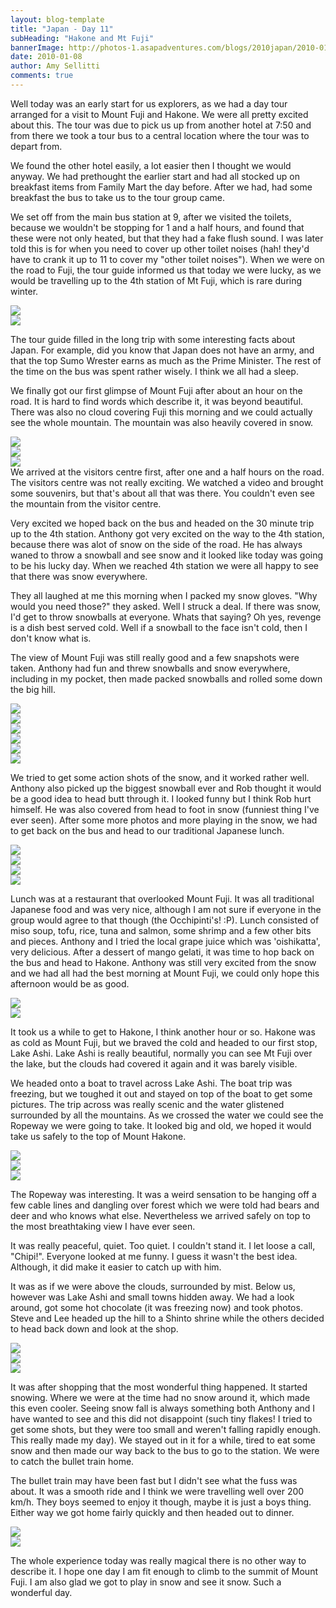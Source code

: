 ```yaml
---
layout: blog-template
title: "Japan - Day 11"
subHeading: "Hakone and Mt Fuji"
bannerImage: http://photos-1.asapadventures.com/blogs/2010japan/2010-01-08/IMG_2597.JPG_compressed.JPEG
date: 2010-01-08
author: Amy Sellitti
comments: true
---
```


Well today was an early start for us explorers, as we had a day tour arranged for a visit to Mount Fuji and Hakone. We were all pretty excited about this. The tour was due to pick us up from another hotel at 7:50 and from there we took a tour bus to a central location where the tour was to depart from.

We found the other hotel easily, a lot easier then I thought we would anyway. We had prethought the earlier start and had all stocked up on breakfast items from Family Mart the day before. After we had, had some breakfast the bus to take us to the tour group came.

We set off from the main bus station at 9, after we visited the toilets, because we wouldn't be stopping for 1 and a half hours, and found that these were not only heated, but that they had a fake flush sound. I was later told this is for when you need to cover up other toilet noises (hah! they'd have to crank it up to 11 to cover my "other toilet noises"). When we were on the road to Fuji, the tour guide informed us that today we were lucky, as we would be travelling up to the 4th station of Mt Fuji, which is rare during winter.

<div class="center-image"><img src="http://photos-1.asapadventures.com/blogs/2010japan/2010-01-08/img_4290.jpg_compressed.JPEG" /></div>
<div class="center-image"><img src="http://photos-1.asapadventures.com/blogs/2010japan/2010-01-08/img_4296.jpg_compressed.JPEG" /></div>

The tour guide filled in the long trip with some interesting facts about Japan. For example, did you know that Japan does not have an army, and that the top Sumo Wrester earns as much as the Prime Minister. The rest of the time on the bus was spent rather wisely. I think we all had a sleep.

We finally got our first glimpse of Mount Fuji after about an hour on the road. It is hard to find words which describe it, it was beyond beautiful. There was also no cloud covering Fuji this morning and we could actually see the whole mountain. The mountain was also heavily covered in snow.

<div class="center-image"><img src="http://photos-1.asapadventures.com/blogs/2010japan/2010-01-08/dscf1687.jpg_compressed.JPEG" /></div>
<div class="center-image"><img src="http://photos-1.asapadventures.com/blogs/2010japan/2010-01-08/img_4383.jpg_compressed.JPEG" /></div>
<div class="center-image"><img src="http://photos-1.asapadventures.com/blogs/2010japan/2010-01-08/img_4356.jpg_compressed.JPEG" /></div>
We arrived at the visitors centre first, after one and a half hours on the road. The visitors centre was not really exciting. We watched a video and brought some souvenirs, but that's about all that was there. You couldn't even see the mountain from the visitor centre.

Very excited we hoped back on the bus and headed on the 30 minute trip up to the 4th station. Anthony got very excited on the way to the 4th station, because there was alot of snow on the side of the road. He has always waned to throw a snowball and see snow and it looked like today was going to be his lucky day. When we reached 4th station we were all happy to see that there was snow everywhere.

They all laughed at me this morning when I packed my snow gloves. "Why would you need those?" they asked. Well I struck a deal. If there was snow, I'd get to throw snowballs at everyone. Whats that saying? Oh yes, revenge is a dish best served cold. Well if a snowball to the face isn't cold, then I don't know what is.

The view of Mount Fuji was still really good and a few snapshots were taken. Anthony had fun and threw snowballs and snow everywhere, including in my pocket, then made packed snowballs and rolled some down the big hill.

<div class="center-image"><img src="http://photos-1.asapadventures.com/blogs/2010japan/2010-01-08/dscf1635.jpg_compressed.JPEG" /></div>
<div class="center-image"><img src="http://photos-1.asapadventures.com/blogs/2010japan/2010-01-08/dscf1640.jpg_compressed.JPEG" /></div>
<div class="center-image"><img src="http://photos-1.asapadventures.com/blogs/2010japan/2010-01-08/dscf1658.jpg_compressed.JPEG" /></div>
<div class="center-image"><img src="http://photos-1.asapadventures.com/blogs/2010japan/2010-01-08/dscf1672.jpg_compressed.JPEG" /></div>
<div class="center-image"><img src="http://photos-1.asapadventures.com/blogs/2010japan/2010-01-08/IMG_2585.JPG_compressed.JPEG" /></div>
<div class="center-image"><img src="http://photos-1.asapadventures.com/blogs/2010japan/2010-01-08/IMG_5789.JPG_compressed.JPEG" /></div>

We tried to get some action shots of the snow, and it worked rather well. Anthony also picked up the biggest snowball ever and Rob thought it would be a good idea to head butt through it. I looked funny but I think Rob hurt himself. He was also covered from head to foot in snow (funniest thing I've ever seen). After some more photos and more playing in the snow, we had to get back on the bus and head to our traditional Japanese lunch.

<div class="center-image"><img src="http://photos-1.asapadventures.com/blogs/2010japan/2010-01-08/P1080682.JPG_compressed.JPEG" /></div>
<div class="center-image"><img src="http://photos-1.asapadventures.com/blogs/2010japan/2010-01-08/DSC_0101.JPG_compressed.JPEG" /></div>
<div class="center-image"><img src="http://photos-1.asapadventures.com/blogs/2010japan/2010-01-08/DSC_0103.JPG_compressed.JPEG" /></div>
<div class="center-image"><img src="http://photos-1.asapadventures.com/blogs/2010japan/2010-01-08/img_4341.jpg_compressed.JPEG" /></div>

Lunch was at a restaurant that overlooked Mount Fuji. It was all traditional Japanese food and was very nice, although I am not sure if everyone in the group would agree to that though (the Occhipinti's! :P). Lunch consisted of miso soup, tofu, rice, tuna and salmon, some shrimp and a few other bits and pieces. Anthony and I tried the local grape juice which was 'oishikatta', very delicious. After a dessert of mango gelati, it was time to hop back on the bus and head to Hakone. Anthony was still very excited from the snow and we had all had the best morning at Mount Fuji, we could only hope this afternoon would be as good.

<div class="center-image"><img src="http://photos-1.asapadventures.com/blogs/2010japan/2010-01-08/DSC_0104.JPG_compressed.JPEG" /></div>
<div class="center-image"><img src="http://photos-1.asapadventures.com/blogs/2010japan/2010-01-08/DSC_0105.JPG_compressed.JPEG" /></div>

It took us a while to get to Hakone, I think another hour or so. Hakone was as cold as Mount Fuji, but we braved the cold and headed to our first stop, Lake Ashi. Lake Ashi is really beautiful, normally you can see Mt Fuji over the lake, but the clouds had covered it again and it was barely visible.

We headed onto a boat to travel across Lake Ashi. The boat trip was freezing, but we toughed it out and stayed on top of the boat to get some pictures. The trip across was really scenic and the water glistened surrounded by all the mountains. As we crossed the water we could see the Ropeway we were going to take. It looked big and old, we hoped it would take us safely to the top of Mount Hakone.

<div class="center-image"><img src="http://photos-1.asapadventures.com/blogs/2010japan/2010-01-08/DSC_0128.JPG_compressed.JPEG" /></div>
<div class="center-image"><img src="http://photos-1.asapadventures.com/blogs/2010japan/2010-01-08/img_4490.jpg_compressed.JPEG" /></div>
<div class="center-image"><img src="http://photos-1.asapadventures.com/blogs/2010japan/2010-01-08/img_4501.jpg_compressed.JPEG" /></div>

The Ropeway was interesting. It was a weird sensation to be hanging off a few cable lines
and dangling over forest which we were told had bears and deer and who knows what else. Nevertheless we arrived safely on top to the most breathtaking view I have ever seen.

It was really peaceful, quiet. Too quiet. I couldn't stand it. I let loose a call, "Chipi!". Everyone looked at me funny. I guess it wasn't the best idea. Although, it did make it easier to catch up with him.

It was as if we were above the clouds, surrounded by mist. Below us, however was Lake Ashi and small towns hidden away. We had a look around, got some hot chocolate (it was freezing
now) and took photos. Steve and Lee headed up the hill to a Shinto shrine while the others decided to head back down and look at the shop.

<div class="center-image"><img src="http://photos-1.asapadventures.com/blogs/2010japan/2010-01-08/DSC_0247.JPG_compressed.JPEG" /></div>
<div class="center-image"><img src="http://photos-1.asapadventures.com/blogs/2010japan/2010-01-08/DSC_0285.JPG_compressed.JPEG" /></div>
<div class="center-image"><img src="http://photos-1.asapadventures.com/blogs/2010japan/2010-01-08/img_4544.jpg_compressed.JPEG" /></div>

It was after shopping that the most wonderful thing happened. It started snowing. Where we were at the time had no snow around it, which made this even cooler. Seeing snow fall is always something both Anthony and I have wanted to see and this did not disappoint (such tiny flakes! I tried to get some shots, but they were too small and weren't falling rapidly enough. This really made my day). We stayed out in it for a while, tired to eat some snow and then made our way back to the bus to go to the station. We were to catch the bullet train home.

The bullet train may have been fast but I didn't see what the fuss was about. It was a smooth ride and I think we were travelling well over 200 km/h. They boys seemed to enjoy it though, maybe it is just a boys thing. Either way we got home fairly quickly and then headed out to dinner.

<div class="center-image"><img src="http://photos-1.asapadventures.com/blogs/2010japan/2010-01-08/DSC_0320.JPG_compressed.JPEG" /></div>
<div class="center-image"><img src="http://photos-1.asapadventures.com/blogs/2010japan/2010-01-08/DSC_0321.JPG_compressed.JPEG" /></div>

The whole experience today was really magical there is no other way to describe it. I hope one day I am fit enough to climb to the summit of Mount Fuji. I am also glad we got to play in snow and see it snow. Such a wonderful day.
